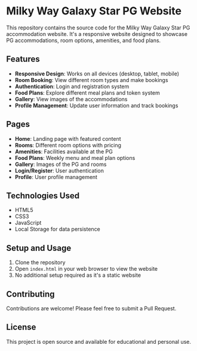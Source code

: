 # Milky Way Galaxy Star PG Website

This repository contains the source code for the Milky Way Galaxy Star PG accommodation website. It's a responsive website designed to showcase PG accommodations, room options, amenities, and food plans.

## Features

- **Responsive Design**: Works on all devices (desktop, tablet, mobile)
- **Room Booking**: View different room types and make bookings
- **Authentication**: Login and registration system
- **Food Plans**: Explore different meal plans and token system
- **Gallery**: View images of the accommodations
- **Profile Management**: Update user information and track bookings

## Pages

- **Home**: Landing page with featured content
- **Rooms**: Different room options with pricing
- **Amenities**: Facilities available at the PG
- **Food Plans**: Weekly menu and meal plan options
- **Gallery**: Images of the PG and rooms
- **Login/Register**: User authentication
- **Profile**: User profile management

## Technologies Used

- HTML5
- CSS3
- JavaScript
- Local Storage for data persistence

## Setup and Usage

1. Clone the repository
2. Open `index.html` in your web browser to view the website
3. No additional setup required as it's a static website

## Contributing

Contributions are welcome! Please feel free to submit a Pull Request.

## License

This project is open source and available for educational and personal use. 